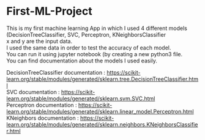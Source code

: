 # First-ML-Project
This is my first machine learning App in which I used 4 different models (DecisionTreeClassifier, SVC, Perceptron, KNeighborsClassifier<br/>
x and y are the input data. <br/>
I used the same data in order to test the accuracy of each model.<br/>
You can run it using jupyter notebook (by creating a new python3 file.<br/>
You can find documentation about the models I used easily.<br/>

DecisionTreeClassifier documentation : https://scikit-learn.org/stable/modules/generated/sklearn.tree.DecisionTreeClassifier.html <br/>
SVC documentation : https://scikit-learn.org/stable/modules/generated/sklearn.svm.SVC.html <br/>
Perceptron documentation : https://scikit-learn.org/stable/modules/generated/sklearn.linear_model.Perceptron.html <br/>
KNeighbors documentation : https://scikit-learn.org/stable/modules/generated/sklearn.neighbors.KNeighborsClassifier.html <br/>

